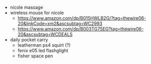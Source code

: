 - nicole massage
- wireless mouse for nicole 
  * https://www.amazon.com/dp/B015HWLB2G/?tag=thewire06-20&linkCode=xm2&ascsubtag=WC2993
  * https://www.amazon.com/dp/B003TG75EG?tag=thewire06-20&ascsubtag=WCDEALS
- daily pocket carry
  * leatherman ps4 squirt (?)
  * fenix e05 led flashglight 
  * fisher space pen
